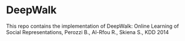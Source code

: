 # DeepWalk
This repo contains the implementation of DeepWalk: Online Learning of Social Representations, Perozzi B., Al-Rfou R., Skiena S., KDD 2014
